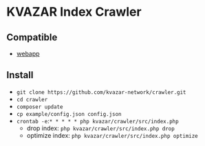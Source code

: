 # KVAZAR Index Crawler

## Compatible

* [webapp](https://github.com/kvazar-network/webapp)

## Install

* `git clone https://github.com/kvazar-network/crawler.git`
* `cd crawler`
* `composer update`
* `cp example/config.json config.json`
* `crontab -e`:`* * * * * php kvazar/crawler/src/index.php`
  * drop index: `php kvazar/crawler/src/index.php drop`
  * optimize index: `php kvazar/crawler/src/index.php optimize`